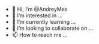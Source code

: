 - 👋 Hi, I’m @AndreyMes
- 👀 I’m interested in ...
- 🌱 I’m currently learning ...
- 💞️ I’m looking to collaborate on ...
- 📫 How to reach me ...

<!---
AndreyMes/AndreyMes is a ✨ special ✨ repository because its `README.md` (this file) appears on your GitHub profile.
You can click the Preview link to take a look at your changes.
--->
